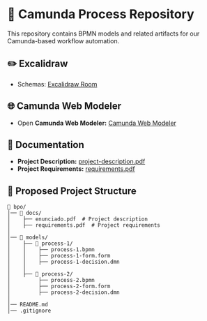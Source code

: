 # 📘 Camunda Process Repository

This repository contains BPMN models and related artifacts for our Camunda-based workflow automation.

## ✏️ Excalidraw

- Schemas: [Excalidraw Room](https://excalidraw.com/#room=a420a5c83755145b3c3b,QCVBFN52nr791UkEUXahSw)

## 🌐 Camunda Web Modeler

- Open **Camunda Web Modeler:** [Camunda Web Modeler](https://modeler.camunda.io/)

## 📄 Documentation

- **Project Description:**  [project-description.pdf](docs/project-description.pdf)
- **Project Requirements:** [requirements.pdf](docs/requirements.pdf)

## 📂 Proposed Project Structure

```text
📂 bpo/
│── 📂 docs/
│    ├── enunciado.pdf  # Project description
│    ├── requirements.pdf  # Project requirements
│
│── 📂 models/
│    ├── 📂 process-1/
│    │    ├── process-1.bpmn
│    │    ├── process-1-form.form
│    │    ├── process-1-decision.dmn
│    │
│    ├── 📂 process-2/
│         ├── process-2.bpmn
│         ├── process-2-form.form
│         ├── process-2-decision.dmn
│
│── README.md
│── .gitignore
```
